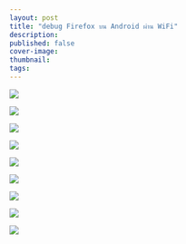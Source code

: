 ```yaml
---
layout: post
title: "debug Firefox บน Android ผ่าน WiFi"
description:
published: false
cover-image: 
thumbnail: 
tags:
---
```


![](img/posts/firefox-wifi-debug/desktop-devices-list.png)

![](img/posts/firefox-wifi-debug/desktop-devtools-enabled.png)

![](img/posts/firefox-wifi-debug/desktop-scan-qr-code.png)

![](img/posts/firefox-wifi-debug/desktop-webide.png)

![](img/posts/firefox-wifi-debug/mobile-download-app.png)

![](img/posts/firefox-wifi-debug/mobile-firefox-dev-settings.png)

![](img/posts/firefox-wifi-debug/mobile-firefox-menu.png)

![](img/posts/firefox-wifi-debug/mobile-firefox-settings.png)

![](img/posts/firefox-wifi-debug/mobile-permission-requests.png)

